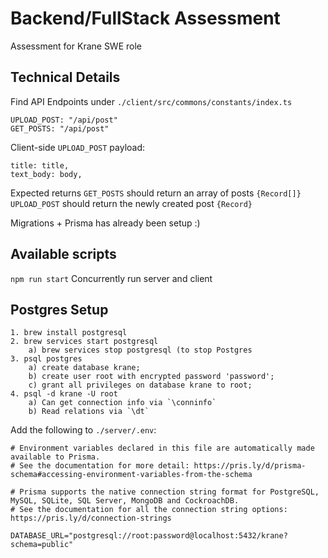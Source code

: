 # Backend/FullStack Assessment
Assessment for Krane SWE role

## Technical Details
Find API Endpoints under `./client/src/commons/constants/index.ts`
```
UPLOAD_POST: "/api/post"
GET_POSTS: "/api/post"
```

Client-side `UPLOAD_POST` payload: 
```
title: title,
text_body: body,
```

Expected returns
`GET_POSTS` should return an array of posts `{Record[]}`
`UPLOAD_POST` should return the newly created post `{Record}`

Migrations + Prisma has already been setup :)
## Available scripts
`npm run start`
Concurrently run server and client

## Postgres Setup
```
1. brew install postgresql
2. brew services start postgresql
    a) brew services stop postgresql (to stop Postgres
3. psql postgres
    a) create database krane;
    b) create user root with encrypted password 'password';
    c) grant all privileges on database krane to root;
4. psql -d krane -U root
    a) Can get connection info via `\conninfo`
    b) Read relations via `\dt`
```

Add the following to `./server/.env`:
```
# Environment variables declared in this file are automatically made available to Prisma.
# See the documentation for more detail: https://pris.ly/d/prisma-schema#accessing-environment-variables-from-the-schema

# Prisma supports the native connection string format for PostgreSQL, MySQL, SQLite, SQL Server, MongoDB and CockroachDB.
# See the documentation for all the connection string options: https://pris.ly/d/connection-strings

DATABASE_URL="postgresql://root:password@localhost:5432/krane?schema=public"
```